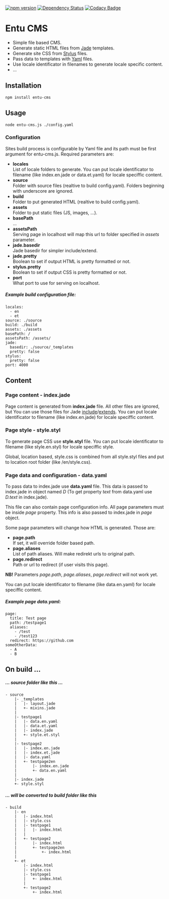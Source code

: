 [![npm version](https://badge.fury.io/js/entu-cms.svg)](https://badge.fury.io/js/entu-cms)
[![Dependency Status](https://david-dm.org/argoroots/entu-cms.svg)](https://david-dm.org/argoroots/entu-cms)
[![Codacy Badge](https://api.codacy.com/project/badge/grade/66531026074a471897b076fb91a74601)](https://www.codacy.com/app/argoroots/entu-cms)



# Entu CMS

- Simple file based CMS.
- Generate static HTML files from [Jade](http://jade-lang.com) templates.
- Generate site CSS from [Stylus](http://stylus-lang.com) files.
- Pass data to templates with [Yaml](http://yaml.org) files.
- Use locale identificator in filenames to generate locale specific content.
- ...



## Installation

    npm install entu-cms



## Usage

    node entu-cms.js ./config.yaml


### Configuration

Sites build process is configurable by Yaml file and its path must be first argument for entu-cms.js. Required parameters are:

- __locales__  
  List of locale folders to generate. You can put locale identificator to filename (like index.en.jade or data.et.yaml) for locale speciffic content.
- __source__  
  Folder with source files (realtive to build config.yaml). Folders beginning with underscore are ignored.
- __build__  
  Folder to put generated HTML (realtive to build config.yaml).
- __assets__  
  Folder to put static files (JS, images, ...).
- __basePath__  
  ...
- __assetsPath__  
  Serving page in localhost will map this url to folder specified in _assets_ parameter.
- __jade.basedir__  
  Jade basedir for simpler include/extend.
- __jade.pretty__  
  Boolean to set if output HTML is pretty formatted or not.
- __stylus.pretty__  
  Boolean to set if output CSS is pretty formatted or not.
- __port__  
  What port to use for serving on localhost.

##### Example build configuration file:
    locales:
      - en
      - et
    source: ./source
    build: ./build
    assets: ./assets
    basePath: /
    assetsPath: /assets/
    jade:
      basedir: ./source/_templates
      pretty: false
    stylus:
      pretty: false
    port: 4000



## Content

### Page content - index.jade

Page content is generated from __index.jade__ file. All other files are ignored, but You can use those files for Jade [include](http://jade-lang.com/reference/includes)/[extends](http://jade-lang.com/reference/inheritance). You can put locale identificator to filename (like index.en.jade) for locale speciffic content.


### Page style - style.styl

To generate page CSS use __style.styl__ file. You can put locale identificator to filename (like style.en.styl) for locale speciffic style.

Global, location based, style.css is combined from all style.styl files and put to location root folder (like /en/style.css).


### Page data and configuration - data.yaml

To pass data to index.jade use __data.yaml__ file. This data is passed to index.jade in object named _D_ (To get property _text_ from data.yaml use _D.text_ in index.jade).

This file can also contain page configuration info. All page parameters must be inside _page_ property. This info is also passed to index.jade in _page_ object.

Some page parameters will change how HTML is generated. Those are:
- __page.path__  
  If set, it will override folder based path.
- __page.aliases__  
  List of path aliases. Will make redirekt urls to original path.
- __page.redirect__  
  Path or url to redirect (if user visits this page).

__NB!__ Parameters _page.path_, _page.aliases_, _page.redirect_ will not work yet.

You can put locale identificator to filename (like data.en.yaml) for locale speciffic content.

##### Example page data.yaml:
    page:
      title: Test page
      path: /testpage1
      aliases:
        - /test
        - /test123
      redirect: https://github.com
    someOtherData:
      - A
      - B


## On build ...

##### ... source folder like this ...

    - source
        |- _templates
        |   |- layout.jade
        |   +- mixins.jade
        |
        |- testpage1
        |   |- data.en.yaml
        |   |- data.et.yaml
        |   |- index.jade
        |   +- style.et.styl
        |
        |- testpage2
        |   |- index.en.jade
        |   |- index.et.jade
        |   |- data.yaml
        |   +- testpage2en
        |       |- index.en.jade
        |       +- data.en.yaml
        |
        |- index.jade
        +- style.styl

##### ... will be converted to build folder like this

    - build
        |- en
        |   |- index.html
        |   |- style.css
        |   |- testpage1
        |   |   |- index.html
        |   |
        |   +- testpage2
        |       |- index.html
        |       +- testpage2en
        |           +- index.html
        |
        +- et
            |- index.html
            |- style.css
            |- testpage1
            |   +- index.html
            |
            +- testpage2
                +- index.html
